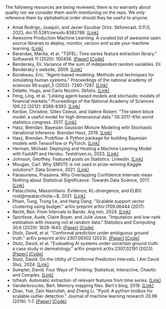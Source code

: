The following resources are being reviewed, there is no warranty about quality nor we consider them worth mentioning on the repo. We only reference them by alphabetical order should they be useful to anyone.

- Amat Rodrigo, Joaquin, and Javier Escobar Ortiz. Skforecast. 0.11.0, 2023, doi:10.5281/zenodo.8382788. [[Link]](https://github.com/JoaquinAmatRodrigo/skforecast)
- Awesome Production Machine Learning. A curated list of awesome open source libraries to deploy, monitor, version and scale your machine learning. [[Link]](https://github.com/EthicalML/awesome-production-machine-learning)
- Barandas, Marília, et al. "TSFEL: Time series feature extraction library." SoftwareX 11 (2020): 100456. [[Paper]](https://www.softxjournal.com/article/S2352-7110(20)30001-7/fulltext) [[Code]](https://github.com/fraunhoferportugal/tsfel)
- Bendersky, Eli. Variance of the sum of independent random variables. Eli Bendersky's website, 2009. [[Link]](https://eli.thegreenplace.net/2009/01/07/variance-of-the-sum-of-independent-variables)
- Bonabeau, Eric. "Agent-based modeling: Methods and techniques for simulating human systems." Proceedings of the national academy of sciences 99.suppl_3 (2002): 7280-7287. [[Link]](https://www.pnas.org/doi/10.1073/pnas.082080899)
- Delatte, Hugo, and Carlo Nicolini. Skfolio. [[Link]](https://github.com/skfolio/skfolio)
- Feng, Ling, et al. "Linking agent-based models and stochastic models of financial markets." Proceedings of the National Academy of Sciences 109.22 (2012): 8388-8393. [[Link]](https://www.pnas.org/doi/full/10.1073/pnas.1205013109)
- Keribin, Christine, Gilles Celeux, and Valérie Robert. "The latent block model: a useful model for high dimensional data." ISI 2017-61st world statistics congress. 2017. [[Link]](https://inria.hal.science/hal-01658589/)
- Hasz, Brendan. Bayesian Gaussian Mixture Modeling with Stochastic Variational Inference. Brendan Hasz, 2019. [[Link]](https://brendanhasz.github.io/2019/06/12/tfp-gmm.html)
- Hasz, Brendan. Probflow: A Python package for building Bayesian models with TensorFlow or PyTorch. [[Link]](https://github.com/brendanhasz/probflow/tree/master)
- Herman, Michael. Deploying and Hosting a Machine Learning Model with FastAPI and Heroku. Testdriven.io, 2023. [[Link]](https://testdriven.io/blog/fastapi-machine-learning/)
- Johnson, Geoffrey. Featured posts on Statistics. LinkedIn. [[Link]](https://www.linkedin.com/in/geoffrey-s-johnson/details/featured/)
- Mougan, Carl. Why SMOTE is not used in prize-winning Kaggle solutions?. Data Science, 2021. [[Link]](https://datascience.stackexchange.com/questions/106461/why-smote-is-not-used-in-prize-winning-kaggle-solutions)
- Parasurama, Prasanna. Why Overlapping Confidence Intervals mean Nothing about Statistical Significance. Towards Data Science, 2017. [[Link]](https://towardsdatascience.com/why-overlapping-confidence-intervals-mean-nothing-about-statistical-significance-48360559900a)
- Patacchiola, Massimiliano. Evidence, KL-divergence, and ELBO. root@mpatacchiola:~$, 2021. [[Link]](https://mpatacchiola.github.io/blog/2021/01/25/intro-variational-inference.html)
- Pham, Tung, Trung Le, and Hang Dang. "Scalable support vector clustering using budget." arXiv preprint arXiv:1709.06444 (2017).
- Recht, Ben. From Intervals to Bands. Arg min, 2024. [[Link]](https://www.argmin.net/p/from-intervals-to-bands)
- Sportisse, Aude, Claire Boyer, and Julie Josse. "Imputation and low-rank estimation with missing not at random data." Statistics and Computing 30.6 (2020): 1629-1643. [[Paper]](https://arxiv.org/abs/1812.11409) [[Code]](https://github.com/AudeSportisse/stat)
- Stutz, David, et al. "Conformal prediction under ambiguous ground truth." arXiv preprint arXiv:2307.09302 (2023). [[Paper]](https://arxiv.org/abs/2307.09302) [[Code]](https://github.com/google-deepmind/uncertain_ground_truth)
- Stutz, David, et al. "Evaluating AI systems under uncertain ground truth: a case study in dermatology." arXiv preprint arXiv:2307.02191 (2023). [[Paper]](https://arxiv.org/abs/2307.02191) [[Code]](https://github.com/google-deepmind/uncertain_ground_truth)
- Stutz, David. On the Utility of Conformal Prediction Intervals. I Am David Stuz, 2024. [[Link]](https://davidstutz.de/on-the-utility-of-conformal-prediction-intervals/)
- Sumpter, David. Four Ways of Thinking: Statistical, Interactive, Chaotic and Complex. [[Link]](https://youtu.be/PPCfDe8TfJQ?si=_a2dx2w26nHnagtD)
- tsfresh. Automatic extraction of relevant features from time series. [[Link]](https://github.com/blue-yonder/tsfresh)
- Vanderbroucke, Bert. Memory mapping files. Bert's blog, 2019. [[Link]](https://bertvandenbroucke.netlify.app/2019/12/08/memory-mapping-files/)
- Zhao, Yue, Zain Nasrullah, and Zheng Li. "Pyod: A python toolbox for scalable outlier detection." Journal of machine learning research 20.96 (2019): 1-7. [[Paper]](https://www.jmlr.org/papers/v20/19-011.html) [[Code]](https://github.com/yzhao062/pyod)